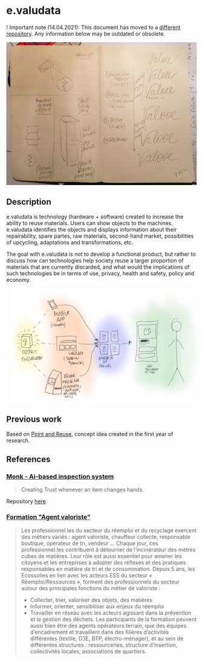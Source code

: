 # e.valudata

! Important note (14.04.2021): This document has moved to a [different repository](https://github.com/reuse-city/lab/). Any information below may be outdated or obsolete.

![](header.jpg)

## Description

e.valudata is technology (hardware + software) created to increase the ability to reuse materials. Users can show objects to the machines. e.valudata identifies the objects and displays information about their repairability, spare partes, raw materials, second-hand market, possibilities of upcycling, adaptations and transformations, etc.

The goal with e.valudata is not to develop a functional product, but rather to discuss how can technologies help society reuse a larger proportion of materials that are currently discarded, and what would the implications of such technologies be in terms of use, privacy, health and safety, policy and economy.

![](valooe.png)

## Previous work

Based on [Point and Reuse](https://is.efeefe.me/concepts/point-reuse), concept idea created in the first year of research.

## References

### [Monk - Ai-based inspection system](https://monkvision.ai/#how-it-works)

> Creating Trust whenever an item changes hands.

Repository [here](https://github.com/Tessellate-Imaging/monk_v1).

### [Formation "Agent valoriste"](https://ecossolies.fr/Formation-Agent-valoriste)

> Les professionnel.les du secteur du réemploi et du recyclage exercent des métiers variés : agent valoriste, chauffeur collecte, responsable boutique, opérateur de tri, vendeur … Chaque jour, ces professionnel.les contribuent à détourner de l’incinérateur des mètres cubes de matières. Leur rôle est aussi essentiel pour amener les citoyens et les entreprises à adopter des réflexes et des pratiques responsables en matière de tri et de consommation.
> Depuis 5 ans, les Ecossolies en lien avec les acteurs ESS du secteur « Réemploi/Ressources », forment des professionnels du secteur autour des principales fonctions du métier de valoriste :
>  - Collecter, trier, valoriser des objets, des matières
>  - Informer, orienter, sensibiliser aux enjeux du réemploi
>  - Travailler en réseau avec les acteurs agissant dans la prévention et la gestion des déchets.
> Les participants de la formation peuvent aussi bien être des agents opérateurs terrain, que des équipes d’encadrement et travaillent dans des filières d’activités différentes (textile, D3E, BTP, électro-ménager), et au sein de différentes structures : ressourceries, structure d’insertion, collectivités locales, associations de quartiers.
